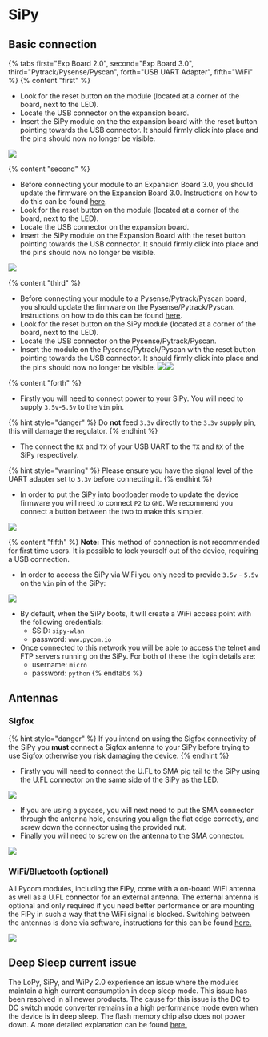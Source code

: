 # SiPy

## Basic connection

{% tabs first="Exp Board 2.0", second="Exp Board 3.0", third="Pytrack/Pysense/Pyscan", forth="USB UART Adapter", fifth="WiFi" %}
{% content "first" %}
* Look for the reset button on the module \(located at a corner of the board, next to the LED).
* Locate the USB connector on the expansion board.
* Insert the SiPy module on the the expansion board with the reset button pointing towards the USB connector. It should firmly click into place and the pins should now no longer be visible.

![](../../gitbook/assets/expansion_board_2_sipy.png)

{% content "second" %}
* Before connecting your module to an Expansion Board 3.0, you should update the firmware on the Expansion Board 3.0. Instructions on how to do this can be found [here](../../pytrackpysense/installation/firmware.md).
* Look for the reset button on the module \(located at a corner of the board, next to the LED).
* Locate the USB connector on the expansion board.
* Insert the SiPy module on the Expansion Board with the reset button pointing towards the USB connector. It should firmly click into place and the pins should now no longer be visible.

![](../../gitbook/assets/expansion_board_3_sipy.png)

{% content "third" %}
* Before connecting your module to a Pysense/Pytrack/Pyscan board, you should update the firmware on the Pysense/Pytrack/Pyscan. Instructions on how to do this can be found [here](../../pytrackpysense/installation/firmware.md).
* Look for the reset button on the SiPy module \(located at a corner of the board, next to the LED).
* Locate the USB connector on the Pysense/Pytrack/Pyscan.
* Insert the module on the Pysense/Pytrack/Pyscan with the reset button pointing towards the USB connector. It should firmly click into place and the pins should now no longer be visible. ![](https://blobscdn.gitbook.com/v0/b/gitbook-28427.appspot.com/o/assets%2F-LIfiUlGe6_zTmmvcuEa%2F-LKMXk1KQvBgjpw04I3u%2F-LIqd_e51Wyuw40k6yJv%2FPysense_SiPy.png?generation=1534772077104600&alt=media)![](https://blobscdn.gitbook.com/v0/b/gitbook-28427.appspot.com/o/assets%2F-LIfiUlGe6_zTmmvcuEa%2F-LKMXk1KQvBgjpw04I3u%2F-LIqdauW7rAnQlc-AL07%2FPytrack_SiPy.png?generation=1534772072530754&alt=media)

{% content "forth" %}
* Firstly you will need to connect power to your SiPy. You will need to supply `3.5v`-`5.5v` to the `Vin` pin.

{% hint style="danger" %}
Do **not** feed `3.3v` directly to the `3.3v` supply pin, this will damage the regulator.
{% endhint %}

* The connect the `RX` and `TX` of your USB UART to the `TX` and `RX` of the SiPy respectively.

{% hint style="warning" %}
Please ensure you have the signal level of the UART adapter set to `3.3v` before connecting it.
{% endhint %}

* In order to put the SiPy into bootloader mode to update the device firmware you will need to connect `P2` to `GND`. We recommend you connect a button between the two to make this simpler.

![](../../gitbook/assets/uart_sipy.png)

{% content "fifth" %}
**Note:** This method of connection is not recommended for first time users. It is possible to lock yourself out of the device, requiring a USB connection.

* In order to access the SiPy via WiFi you only need to provide `3.5v` - `5.5v` on the `Vin` pin of the SiPy:

![](../../gitbook/assets/bare_sipy.png)

* By default, when the SiPy boots, it will create a WiFi access point with the following credentials:
  * SSID: `sipy-wlan`
  * password: `www.pycom.io`
* Once connected to this network you will be able to access the telnet and FTP servers running on the SiPy. For both of these the login details are:
  * username: `micro`
  * password: `python`
{% endtabs %}

## Antennas

### Sigfox

{% hint style="danger" %}
If you intend on using the Sigfox connectivity of the SiPy you **must** connect a Sigfox antenna to your SiPy before trying to use Sigfox otherwise you risk damaging the device.
{% endhint %}

* Firstly you will need to connect the U.FL to SMA pig tail to the SiPy using the U.FL connector on the same side of the SiPy as the LED.

![](../../gitbook/assets/sigfox_pigtail_sipy.png)

* If you are using a pycase, you will next need to put the SMA connector through the antenna hole, ensuring you align the flat edge correctly, and screw down the connector using the provided nut.
* Finally you will need to screw on the antenna to the SMA connector.

![](../../gitbook/assets/sigfox_pigtail_ant_sipy.png)

### WiFi/Bluetooth \(optional)

All Pycom modules, including the FiPy, come with a on-board WiFi antenna as well as a U.FL connector for an external antenna. The external antenna is optional and only required if you need better performance or are mounting the FiPy in such a way that the WiFi signal is blocked. Switching between the antennas is done via software, instructions for this can be found [here.](../../firmwareapi/pycom/network/wlan.md)

![](../../gitbook/assets/wifi_pigtail_ant_sipy.png)

## Deep Sleep current issue

The LoPy, SiPy, and WiPy 2.0 experience an issue where the modules maintain a high current consumption in deep sleep mode. This issue has been resolved in all newer products. The cause for this issue is the DC to DC switch mode converter remains in a high performance mode even when the device is in deep sleep. The flash memory chip also does not power down. A more detailed explanation can be found [here.](https://forum.pycom.io/topic/1022/root-causes-of-high-deep-sleep-current)

